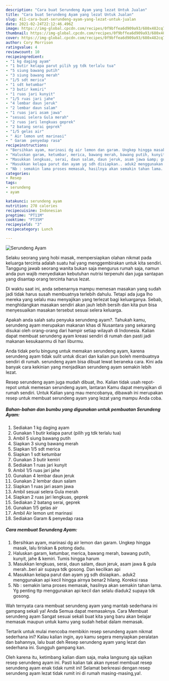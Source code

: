 ```yaml
---
description: "Cara buat Serundeng Ayam yang lezat Untuk Jualan"
title: "Cara buat Serundeng Ayam yang lezat Untuk Jualan"
slug: 411-cara-buat-serundeng-ayam-yang-lezat-untuk-jualan
date: 2021-02-24T22:12:46.496Z
image: https://img-global.cpcdn.com/recipes/0f9bffea6d909a93/680x482cq70/serundeng-ayam-foto-resep-utama.jpg
thumbnail: https://img-global.cpcdn.com/recipes/0f9bffea6d909a93/680x482cq70/serundeng-ayam-foto-resep-utama.jpg
cover: https://img-global.cpcdn.com/recipes/0f9bffea6d909a93/680x482cq70/serundeng-ayam-foto-resep-utama.jpg
author: Cory Morrison
ratingvalue: 4
reviewcount: 10
recipeingredient:
- "1 kg daging ayam"
- "1 butir kelapa parut pilih yg tdk terlalu tua"
- "5 siung bawang putih"
- "3 siung bawang merah"
- "1/5 sdt merica"
- "1 sdt ketumbar"
- "3 butir kemiri"
- "1 ruas jari kunyit"
- "1/5 ruas jari jahe"
- "4 lembar daun jeruk"
- "2 lembar daun salam"
- "1 ruas jari asam jawa"
- "sesuai selera Gula merah"
- "2 ruas jari lengkuas geprek"
- "2 batang serai geprek"
- "1/5 gelas air"
- " Air lemon unt marinasi"
- " Garam  penyedap rasa"
recipeinstructions:
- "Bersihkan ayam, marinasi dg air lemon dan garam. Ungkep hingga masak, lalu tiriskan &amp; potong dadu."
- "Haluskan garam, ketumbar, merica, bawang merah, bawang putih, kunyit, jahe &amp; kemiri. Tumis hingga harum"
- "Masukkan lengkuas, serai, daun salam, daun jeruk, asam jawa &amp; gula merah..beri air supaya tdk gosong. Dan kecilkan api"
- "Masukkan kelapa parut dan ayam yg sdh disiapkan.. aduk2 menggunakan api kecil hingga airnya benar2 hilang. Koreksi rasa"
- "Nb : semakin lama proses memasak, hasilnya akan semakin tahan lama. Yg penting ttp menggunakan api kecil dan selalu diaduk2 supaya tdk gosong."
categories:
- Resep
tags:
- serundeng
- ayam

katakunci: serundeng ayam 
nutrition: 278 calories
recipecuisine: Indonesian
preptime: "PT11M"
cooktime: "PT35M"
recipeyield: "3"
recipecategory: Lunch

---
```



![Serundeng Ayam](https://img-global.cpcdn.com/recipes/0f9bffea6d909a93/680x482cq70/serundeng-ayam-foto-resep-utama.jpg)

Selaku seorang yang hobi masak, mempersiapkan olahan nikmat pada keluarga tercinta adalah suatu hal yang menggembirakan untuk kita sendiri. Tanggung jawab seorang  wanita bukan saja mengurus rumah saja, namun anda pun wajib menyediakan kebutuhan nutrisi terpenuhi dan juga santapan yang disantap orang tercinta harus lezat.

Di waktu  saat ini, anda sebenarnya mampu memesan masakan yang sudah jadi tidak harus susah membuatnya terlebih dahulu. Tetapi ada juga lho mereka yang selalu mau menyajikan yang terlezat bagi keluarganya. Sebab, menghidangkan masakan sendiri akan jauh lebih bersih dan kita pun bisa menyesuaikan masakan tersebut sesuai selera keluarga. 



Apakah anda salah satu penyuka serundeng ayam?. Tahukah kamu, serundeng ayam merupakan makanan khas di Nusantara yang sekarang disukai oleh orang-orang dari hampir setiap wilayah di Indonesia. Kalian dapat membuat serundeng ayam kreasi sendiri di rumah dan pasti jadi makanan kesukaanmu di hari liburmu.

Anda tidak perlu bingung untuk memakan serundeng ayam, karena serundeng ayam tidak sulit untuk dicari dan kalian pun boleh membuatnya sendiri di rumah. serundeng ayam bisa dibuat lewat beraneka cara. Kini ada banyak cara kekinian yang menjadikan serundeng ayam semakin lebih lezat.

Resep serundeng ayam juga mudah dibuat, lho. Kalian tidak usah repot-repot untuk memesan serundeng ayam, lantaran Kamu dapat menyajikan di rumah sendiri. Untuk Kalian yang mau mencobanya, dibawah ini merupakan resep untuk membuat serundeng ayam yang lezat yang mampu Anda coba.

<!--inarticleads1-->

##### Bahan-bahan dan bumbu yang digunakan untuk pembuatan Serundeng Ayam:

1. Sediakan 1 kg daging ayam
1. Gunakan 1 butir kelapa parut (pilih yg tdk terlalu tua)
1. Ambil 5 siung bawang putih
1. Siapkan 3 siung bawang merah
1. Siapkan 1/5 sdt merica
1. Siapkan 1 sdt ketumbar
1. Gunakan 3 butir kemiri
1. Sediakan 1 ruas jari kunyit
1. Ambil 1/5 ruas jari jahe
1. Gunakan 4 lembar daun jeruk
1. Gunakan 2 lembar daun salam
1. Siapkan 1 ruas jari asam jawa
1. Ambil sesuai selera Gula merah
1. Siapkan 2 ruas jari lengkuas, geprek
1. Sediakan 2 batang serai, geprek
1. Gunakan 1/5 gelas air
1. Ambil  Air lemon unt marinasi
1. Sediakan  Garam &amp; penyedap rasa




<!--inarticleads2-->

##### Cara membuat Serundeng Ayam:

1. Bersihkan ayam, marinasi dg air lemon dan garam. Ungkep hingga masak, lalu tiriskan &amp; potong dadu.
1. Haluskan garam, ketumbar, merica, bawang merah, bawang putih, kunyit, jahe &amp; kemiri. Tumis hingga harum
1. Masukkan lengkuas, serai, daun salam, daun jeruk, asam jawa &amp; gula merah..beri air supaya tdk gosong. Dan kecilkan api
1. Masukkan kelapa parut dan ayam yg sdh disiapkan.. aduk2 menggunakan api kecil hingga airnya benar2 hilang. Koreksi rasa
1. Nb : semakin lama proses memasak, hasilnya akan semakin tahan lama. Yg penting ttp menggunakan api kecil dan selalu diaduk2 supaya tdk gosong.




Wah ternyata cara membuat serundeng ayam yang mantab sederhana ini gampang sekali ya! Anda Semua dapat memasaknya. Cara Membuat serundeng ayam Sangat sesuai sekali buat kita yang baru akan belajar memasak maupun untuk kamu yang sudah hebat dalam memasak.

Tertarik untuk mulai mencoba membikin resep serundeng ayam nikmat sederhana ini? Kalau kalian ingin, ayo kamu segera menyiapkan peralatan dan bahannya, lalu buat deh Resep serundeng ayam yang lezat dan sederhana ini. Sungguh gampang kan. 

Oleh karena itu, ketimbang kalian diam saja, maka langsung aja sajikan resep serundeng ayam ini. Pasti kalian tak akan nyesel membuat resep serundeng ayam enak tidak rumit ini! Selamat berkreasi dengan resep serundeng ayam lezat tidak rumit ini di rumah masing-masing,ya!.

